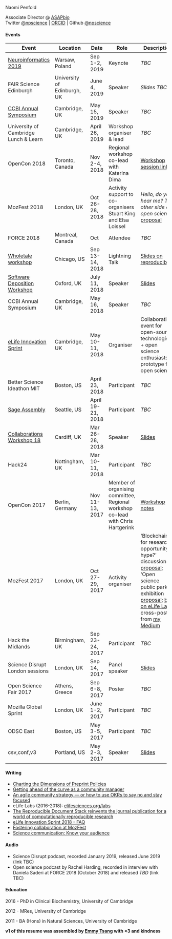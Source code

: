 Naomi Penfold

Associate Director @ [ASAPbio](https://asapbio.org)  
Twitter [@npscience](https://twitter.org/npscience) | [ORCID](http://orcid.org/0000-0003-0568-1194) | Github [@npscience](https://github.com/npscience) 

#### Events
| Event | Location | Date | Role | Description |
| -------- | ------ | -------- | ---- | ------------ |
| [Neuroinformatics 2019](https://www.neuroinformatics2019.org) | Warsaw, Poland | Sep 1-2, 2019 | Keynote | *TBC* |
| FAIR Science Edinburgh | University of Edinburgh, UK | June 4, 2019 | Speaker | *Slides TBC* |
| [CCBI Annual Symposium](https://www.eventbrite.co.uk/e/ccbi-annual-symposium-tickets-60726345133) | Cambridge, UK | May 15, 2019 | Speaker | *TBC* |
| University of Cambridge Lunch & Learn | Cambridge, UK | April 26, 2019 | Workshop organiser & lead | *TBC* |
| OpenCon 2018 | Toronto, Canada | Nov 2-4, 2018 | Regional workshop co-lead with Katerina Dima | [Workshop session link](https://sched.co/IPEC) |
| MozFest 2018 | London, UK | Oct 26-28, 2018 | Activity support to co-organisers Stuart King and Elsa Loissel | *Hello, do you hear me? The other side of open science* [proposal](https://github.com/MozillaFestival/mozfest-program-2018/issues/286) |
| FORCE 2018 | Montreal, Canada | Oct  | Attendee | *TBC*|
| [Wholetale workshop](https://wholetale.org/2018/06/26/working-group-workshop.html) | Chicago, US | Sep 13-14, 2018 | Lightning Talk | [Slides on reproducibility](https://figshare.com/articles/eLife_Reproducible_Document_Stack_lightning_talk_WholeTale_workshop_September_2018/7076822) |
| [Software Deposition Workshop](https://www.eventbrite.co.uk/e/software-deposit-and-preservation-workshop-tickets-46441779613) | Oxford, UK | July 11, 2018 | Speaker | [Slides](https://figshare.com/articles/Software_preservation_a_publisher_s_perspective/6799097) |
| CCBI Annual Symposium | Cambridge, UK | May 16, 2018 | Speaker | *TBC* |
| [eLife Innovation Sprint](https://elifesciences.org/events/c40798c3/elife-innovation-sprint-2018?utm_source=sprint-IE&utm_medium=website&utm_campaign=sprint-2018) | Cambridge, UK | May 10-11, 2018 | Organiser | Collaborative event for open-source technologists + open science enthusiasts to prototype for open science |
| Better Science Ideathon MIT | Boston, US | April 23, 2018 | Participant | *TBC* |
| [Sage Assembly](http://sageassembly.org/) | Seattle, US | April 19-21, 2018 | Participant | *TBC* |
| [Collaborations Workshop 18](https://www.software.ac.uk/blog/2017-11-24-collaborations-workshop-2018-open-science-event-2018) | Cardiff, UK | Mar 26-28, 2018 | Speaker | [Slides](https://figshare.com/articles/Sustainability_in_research_communication_and_innovation_CollabW2018_/6037943) |
| Hack24 | Nottingham, UK | Mar 10-11, 2018 | Participant | *TBC* |
| OpenCon 2017 | Berlin, Germany | Nov 11-13, 2017 | Member of organising committee, Regional workshop co-lead with Chris Hartgerink | [Workshop notes](https://docs.google.com/document/d/12it4mGOWxNPFpP0d1c_om6CSp-TrZtlHlov5I-7bqEE/edit#) |
| MozFest 2017 | London, UK | Oct 27-29, 2017 | Activity organiser | 'Blockchain for research: opportunity or hype?' discussion [proposal](https://github.com/MozillaFoundation/mozfest-program-2017/issues/575); 'Open science public park' exhibition [proposal](https://github.com/MozillaFoundation/mozfest-program-2017/issues/574); [blog on eLife Labs](https://elifesciences.org/labs/7b73319e/fostering-collaboration-at-mozfest) cross-posted from [my Medium](https://medium.com/@npscience/fostering-collaboration-at-mozfest-dc5e8c9246e1) |
| Hack the Midlands | Birmingham, UK | Sep 23-24, 2017 | Participant | *TBC* |
| Science Disrupt London sessions | London, UK | Sep 14, 2017 | Panel speaker | [Slides](https://figshare.com/articles/Presentation-ScienceDisrupt-science2_0/5411095) |
| Open Science Fair 2017 | Athens, Greece | Sep 6-8, 2017 | Poster | *TBC* |
| Mozilla Global Sprint | London, UK | June 1-2, 2017 | Participant | *TBC* |
| ODSC East | Boston, US | May 3-5, 2017 | Participant | *TBC* |
| csv,conf,v3 | Portland, US | May 2-3, 2017 | Speaker | [Slides](https://figshare.com/articles/csvconfv3-presentation/4964999) |

#### Writing
* [Charting the Dimensions of Preprint Policies](https://cdn.ymaws.com/www.ismte.org/resource/resmgr/eon_shared_articles/Charting_the_Dinemsions.pdf)
* [Getting ahead of the curve as a community manager](https://medium.com/@npscience/getting-ahead-of-the-curve-as-a-community-manager-922dfc3d0f6f)
* [An agile community strategy — or how to use OKRs to say no and stay focused](https://blog.trelliscience.com/an-agile-community-strategy-or-how-to-use-okrs-to-say-no-and-stay-focused/)
* eLife Labs (2016-2018): [elifesciences.org/labs](https://elifesciences.org/labs)
* [The Reproducible Document Stack reinvents the journal publication for a world of computationally
reproducible research](https://zenodo.org/record/1311612/files/RO2018-RDSabstract.pdf)
* [eLife Innovation Sprint 2018 - FAQ](https://medium.com/@npscience/elife-innovation-sprint-2018-faqs-a4332c735d0b)
* [Fostering collaboration at MozFest](https://medium.com/@npscience/fostering-collaboration-at-mozfest-dc5e8c9246e1)
* [Science communication: Know your audience](http://blogs.nature.com/naturejobs/2015/08/21/science-communication-know-your-audience/)

#### Audio
* Science Disrupt podcast, recorded January 2019, released June 2019 (link TBC)
* Open science podcast by Rachel Harding, recorded in interview with Daniela Saderi at FORCE 2018 (October 2018) and released *TBD* (link TBC)

#### Education

2016 - PhD in Clinical Biochemistry, University of Cambridge

2012 - MRes, University of Cambridge

2011 - BA (Hons) in Natural Sciences, University of Cambridge


**v1 of this resume was assembled by [Emmy Tsang](https://github.com/emmyft) with <3 and kindness**

